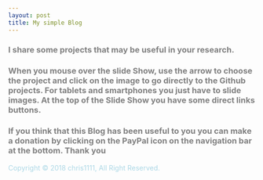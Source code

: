 ```yaml
---
layout: post
title: My simple Blog
---
```


### <span style="color:Grey">I share some projects that may be useful in your research.</span>

### <span style="color:Grey">When you mouse over the slide Show, use the arrow to choose the project and click on the image to go directly to the Github projects. For tablets and smartphones you just have to slide images. At the top of the Slide Show you have some direct links buttons.</span>
### <span style="color:Grey">If you think that this Blog has been useful to you you can make a donation by clicking on the PayPal icon on the navigation bar at the bottom. Thank you</span>
<span style="color:LightBlue">Copyright  © 2018 chris1111, All Right Reserved.</span>






